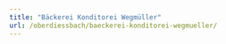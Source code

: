 ```yaml
---
title: "Bäckerei Konditorei Wegmüller"
url: /oberdiessbach/baeckerei-konditorei-wegmueller/
---
```

